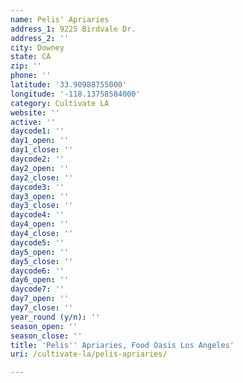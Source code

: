 ```yaml
---
name: Pelis' Apriaries
address_1: 9225 Birdvale Dr.
address_2: ''
city: Downey
state: CA
zip: ''
phone: ''
latitude: '33.90988755000'
longitude: '-118.13758584000'
category: Cultivate LA
website: ''
active: ''
daycode1: ''
day1_open: ''
day1_close: ''
daycode2: ''
day2_open: ''
day2_close: ''
daycode3: ''
day3_open: ''
day3_close: ''
daycode4: ''
day4_open: ''
day4_close: ''
daycode5: ''
day5_open: ''
day5_close: ''
daycode6: ''
day6_open: ''
daycode7: ''
day7_open: ''
day7_close: ''
year_round (y/n): ''
season_open: ''
season_close: ''
title: 'Pelis'' Apriaries, Food Oasis Los Angeles'
uri: /cultivate-la/pelis-apriaries/

---
```

